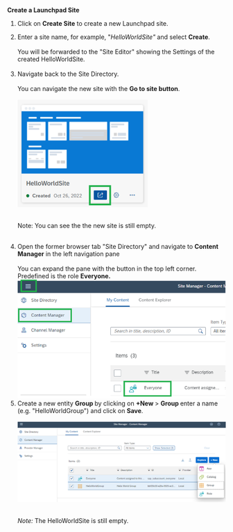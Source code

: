 <p "text-align: left;"><strong>Create a Launchpad Site</strong></p>
<ol>
<li>
<p>Click on&nbsp;<strong>Create Site</strong>&nbsp;to create a new Launchpad site.</p>
</li>
<li>Enter a site name, for example, "<em>HelloWorldSite"</em> and select <strong>Create</strong>.<br /><br />You will be forwarded to the "Site Editor" showing the Settings of the created HelloWorldSite.<br /><br /></li>
<li>Navigate back to the Site Directory.<br /><br />You can navigate the new site with the <strong>Go to site button</strong>.<br /><br />
  
<img src="/exercises/images/Go_to_site.png" width="300">
  
<br />Note:</em> You can see the the new site is still empty.<br /><br /></li>
<li>Open the former browser tab "Site Directory" and navigate to <strong>Content Manager</strong> in the left navigation pane <br /><br />You can expand the pane with the button in the top left corner. Predefined is the role&nbsp;<strong>Everyone.</strong><br />
  
<img src="/exercises/images/Expand_pane.png" width="550"> 
 
<li>Create a new entity <strong>Group </strong>by clicking on <strong>+New </strong>&gt; <strong>Group </strong>enter a name (e.g. "HelloWorldGroup") and click on <strong>Save</strong>.&nbsp;<br /><br />
  
<img src="/exercises/images/Group.png" width="750"> 
  
<br /><em>Note:&nbsp;</em>The HelloWorldSite is still empty.&nbsp;<br /><br /></li>
</ol>
<p>&nbsp;</p>
